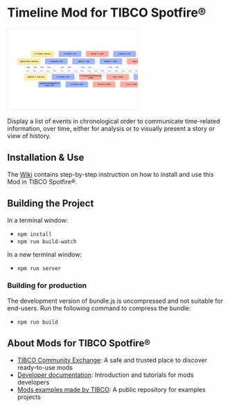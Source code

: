 # Timeline Mod for TIBCO Spotfire®

<img src="assets/timeline.png" width="60%"/>

Display a list of events in chronological order  to communicate time-related information, over time, either for analysis or to visually present a story or view of history.

## Installation & Use

The [Wiki](https://github.com/TIBCOSoftware/spotfire-mod-timeline/wiki) contains step-by-step instruction on how to install and use this Mod in TIBCO Spotfire®.

## Building the Project

In a terminal window:
- `npm install`
- `npm run build-watch`

In a new terminal window:
- `npm run server`

### Building for production

The development version of bundle.js is uncompressed and not suitable for end-users. Run the following command to compress the bundle:
- `npm run build`

## About Mods for TIBCO Spotfire®
-   [TIBCO Community Exchange](https://community.tibco.com/s/global-search/%40uri#q=mod%20for%20tibco%20spotfire&t=Exchange&sort=date%20descending): A safe and trusted place to discover ready-to-use mods
-   [Developer documentation](https://tibcosoftware.github.io/spotfire-mods/docs/): Introduction and tutorials for mods developers
-   [Mods examples made by TIBCO](https://github.com/TIBCOSoftware/spotfire-mods/releases/latest): A public repository for examples projects

